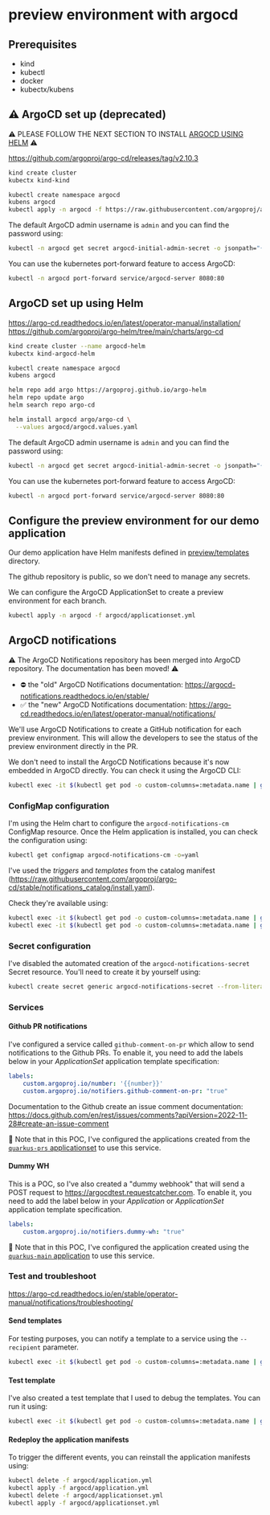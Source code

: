 # preview environment with argocd

## Prerequisites

- kind
- kubectl
- docker
- kubectx/kubens

## :warning: ArgoCD set up (deprecated)

:warning: PLEASE FOLLOW THE NEXT SECTION TO INSTALL [ARGOCD USING HELM](#argocd-set-up-using-helm) :warning:

https://github.com/argoproj/argo-cd/releases/tag/v2.10.3

```bash
kind create cluster
kubectx kind-kind

kubectl create namespace argocd
kubens argocd
kubectl apply -n argocd -f https://raw.githubusercontent.com/argoproj/argo-cd/v2.10.3/manifests/install.yaml
```

The default ArgoCD admin username is `admin` and you can find the password using:
```bash
kubectl -n argocd get secret argocd-initial-admin-secret -o jsonpath="{.data.password}" | base64 -d
```

You can use the kubernetes port-forward feature to access ArgoCD:
```bash
kubectl -n argocd port-forward service/argocd-server 8080:80
```

## ArgoCD set up using Helm

https://argo-cd.readthedocs.io/en/latest/operator-manual/installation/
https://github.com/argoproj/argo-helm/tree/main/charts/argo-cd

```bash
kind create cluster --name argocd-helm
kubectx kind-argocd-helm

kubectl create namespace argocd
kubens argocd

helm repo add argo https://argoproj.github.io/argo-helm
helm repo update argo
helm search repo argo-cd

helm install argocd argo/argo-cd \
  --values argocd/argocd.values.yaml
```

The default ArgoCD admin username is `admin` and you can find the password using:
```bash
kubectl -n argocd get secret argocd-initial-admin-secret -o jsonpath="{.data.password}" | base64 -d
```

You can use the kubernetes port-forward feature to access ArgoCD:
```bash
kubectl -n argocd port-forward service/argocd-server 8080:80
```

## Configure the preview environment for our demo application

Our demo application have Helm manifests defined in [preview/templates](/preview/templates) directory.

The github repository is public, so we don't need to manage any secrets.

We can configure the ArgoCD ApplicationSet to create a preview environment for each branch.

```bash
kubectl apply -n argocd -f argocd/applicationset.yml
```

## ArgoCD notifications

:warning: The ArgoCD Notifications repository has been merged into ArgoCD repository. The documentation has been moved! :warning:

- :no_entry: the "old" ArgoCD Notifications documentation: https://argocd-notifications.readthedocs.io/en/stable/
- :white_check_mark: the "new" ArgoCD Notifications documentation: https://argo-cd.readthedocs.io/en/latest/operator-manual/notifications/

We'll use ArgoCD Notifications to create a GitHub notification for each preview environment. This will allow the developers to see the status of the preview environment directly in the PR.

We don't need to install the ArgoCD Notifications because it's now embedded in ArgoCD directly.
You can check it using the ArgoCD CLI:

```bash
kubectl exec -it $(kubectl get pod -o custom-columns=:metadata.name | grep argocd-server) -- argocd admin notifications --help
```

### ConfigMap configuration

I'm using the Helm chart to configure the `argocd-notifications-cm` ConfigMap resource.
Once the Helm application is installed, you can check the configuration using:
```bash
kubectl get configmap argocd-notifications-cm -o=yaml
```

I've used the _triggers_ and _templates_ from the catalog manifest (https://raw.githubusercontent.com/argoproj/argo-cd/stable/notifications_catalog/install.yaml).

Check they're available using:
```bash
kubectl exec -it $(kubectl get pod -o custom-columns=:metadata.name | grep argocd-server) -- argocd admin notifications trigger get
kubectl exec -it $(kubectl get pod -o custom-columns=:metadata.name | grep argocd-server) -- argocd admin notifications template get
```

### Secret configuration

I've disabled the automated creation of the `argocd-notifications-secret` Secret resource.
You'll need to create it by yourself using:
```bash
kubectl create secret generic argocd-notifications-secret --from-literal=github-token=YOUR_GITHUB_TOKEN
```

### Services

#### Github PR notifications

I've configured a service called `github-comment-on-pr` which allow to send notifications to the Github PRs.
To enable it, you need to add the labels below in your _ApplicationSet_ application template specification:
```yaml
labels:
    custom.argoproj.io/number: '{{number}}'
    custom.argoproj.io/notifiers.github-comment-on-pr: "true"
```

Documentation to the Github create an issue comment documentation: https://docs.github.com/en/rest/issues/comments?apiVersion=2022-11-28#create-an-issue-comment

:memo: Note that in this POC, I've configured the applications created from the [`quarkus-prs` applicationset](argocd/applicationset.yml) to use this service.

#### Dummy WH

This is a POC, so I've also created a "dummy webhook" that will send a POST request to https://argocdtest.requestcatcher.com.
To enable it, you need to add the label below in your _Application_ or _ApplicationSet_ application template specification.
```yaml
labels:
    custom.argoproj.io/notifiers.dummy-wh: "true"
```

:memo: Note that in this POC, I've configured the application created using the [`quarkus-main` application](argocd/application.yml) to use this service.

### Test and troubleshoot

https://argo-cd.readthedocs.io/en/stable/operator-manual/notifications/troubleshooting/

#### Send templates

For testing purposes, you can notify a template to a service using the `--recipient` parameter. 
```bash
kubectl exec -it $(kubectl get pod -o custom-columns=:metadata.name | grep argocd-server) -- argocd admin notifications template notify app-deployed quarkus-demo-app-hello-blue-11 --recipient github-comment-on-pr
```

#### Test template

I've also created a test template that I used to debug the templates.
You can run it using:
```bash
kubectl exec -it $(kubectl get pod -o custom-columns=:metadata.name | grep argocd-server) -- argocd admin notifications template notify test YOUR_APPLICATION
```

#### Redeploy the application manifests

To trigger the different events, you can reinstall the application manifests using:

```bash
kubectl delete -f argocd/application.yml
kubectl apply -f argocd/application.yml
kubectl delete -f argocd/applicationset.yml
kubectl apply -f argocd/applicationset.yml
```